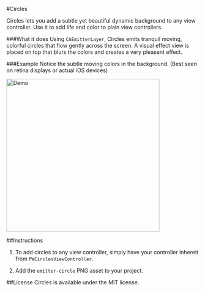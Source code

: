 #Circles

Circles lets you add a subtle yet beautiful dynamic background to any view controller. Use it to add life and color to plain view controllers.

###What it does
Using `CAEmitterLayer`, Circles emits tranquil moving, colorful circles that flow gently across the screen. A visual effect view is placed on top that blurs the colors and creates a very pleasent effect.

###Example
Notice the subtle moving colors in the background. (Best seen on retina displays or actual iOS devices)

<img src="demo.gif" alt="Demo" style="width: 400px;"/>


##Instructions

1. To add circles to any view controller, simply have your controller inhereit from `PWCirclesViewController`.

2. Add the `emitter-circle` PNG asset to your project.

##License
Circles is available under the MIT license.